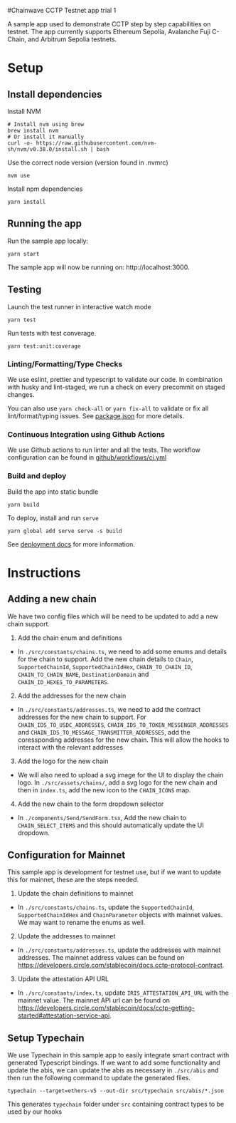 #Chainwave CCTP Testnet app trial 1

A sample app used to demonstrate CCTP step by step capabilities on testnet. The app currently supports Ethereum Sepolia, Avalanche Fuji C-Chain, and Arbitrum Sepolia testnets.


# Setup

## Install dependencies

Install NVM

```
# Install nvm using brew
brew install nvm
# Or install it manually
curl -o- https://raw.githubusercontent.com/nvm-sh/nvm/v0.38.0/install.sh | bash
```

Use the correct node version (version found in .nvmrc)

```
nvm use
```

Install npm dependencies

```
yarn install
```

## Running the app

Run the sample app locally:

```
yarn start
```

The sample app will now be running on: http://localhost:3000.

## Testing

Launch the test runner in interactive watch mode

```
yarn test
```

Run tests with test converage.

```
yarn test:unit:coverage
```

### Linting/Formatting/Type Checks

We use eslint, prettier and typescript to validate our code. In combination with husky and lint-staged, we run a check on every precommit on staged changes.

You can also use `yarn check-all` or `yarn fix-all` to validate or fix all lint/format/typing issues. See [package.json](./package.json) for more details.

### Continuous Integration using Github Actions

We use Github actions to run linter and all the tests. The workflow configuration can be found in [github/workflows/ci.yml](./.github/workflows/ci.yml)

### Build and deploy

Build the app into static bundle

```
yarn build
```

To deploy, install and run `serve`

```
yarn global add serve serve -s build
```

See [deployment docs](https://facebook.github.io/create-react-app/docs/deployment) for more information.

# Instructions

## Adding a new chain

We have two config files which will be need to be updated to add a new chain support.

1. Add the chain enum and definitions

- In `./src/constants/chains.ts`, we need to add some enums and details for the chain to support. Add the new chain details to `Chain`, `SupportedChainId`, `SupportedChainIdHex`, `CHAIN_TO_CHAIN_ID`, `CHAIN_TO_CHAIN_NAME`, `DestinationDomain` and `CHAIN_ID_HEXES_TO_PARAMETERS`.

2. Add the addresses for the new chain

- In `./src/constants/addresses.ts`, we need to add the contract addresses for the new chain to support. For `CHAIN_IDS_TO_USDC_ADDRESSES`, `CHAIN_IDS_TO_TOKEN_MESSENGER_ADDRESSES` and `CHAIN_IDS_TO_MESSAGE_TRANSMITTER_ADDRESSES`, add the coressponding addresses for the new chain. This will allow the hooks to interact with the relevant addresses

3. Add the logo for the new chain

- We will also need to upload a svg image for the UI to display the chain logo. In `./src/assets/chains/`, add a svg logo for the new chain and then in `index.ts`, add the new icon to the `CHAIN_ICONS` map.

4. Add the new chain to the form dropdown selector

- In `./components/Send/SendForm.tsx`, Add the new chain to `CHAIN_SELECT_ITEMS` and this should automatically update the UI dropdown.

## Configuration for Mainnet

This sample app is development for testnet use, but if we want to update this for mainnet, these are the steps needed.

1. Update the chain definitions to mainnet

- In `./src/constants/chains.ts`, update the `SupportedChainId`, `SupportedChainIdHex` and `ChainParameter` objects with mainnet values. We may want to rename the enums as well.

2. Update the addresses to mainnet

- In `./src/constants/addresses.ts`, update the addresses with mainnet addresses. The mainnet address values can be found on https://developers.circle.com/stablecoin/docs.cctp-protocol-contract.

3. Update the attestation API URL

- In `./src/constants/index.ts`, update `IRIS_ATTESTATION_API_URL` with the mainnet value. The mainnet API url can be found on https://developers.circle.com/stablecoin/docs/cctp-getting-started#attestation-service-api.

## Setup Typechain

We use Typechain in this sample app to easily integrate smart contract with generated Typescript bindings. If we want to add some functionality and update the abis, we can update the abis as necessary in `./src/abis` and then run the following command to update the generated files.

```
typechain --target=ethers-v5 --out-dir src/typechain src/abis/*.json
```

This generates `typechain` folder under `src` containing contract types to be used by our hooks
